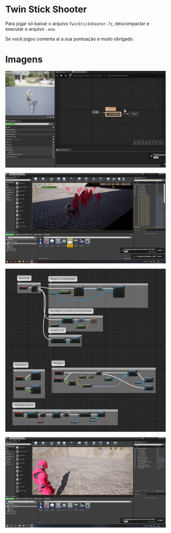 # Twin Stick Shooter

Para jogar só baixar o arquivo `TwinStickShooter.7z`, descompactar e executar o arquivo `.exe`.

Se você jogou comenta ai a sua pontuação e muito obrigado.

# Imagens

![Animation Blend](project_dev_images/animation_blend.png)

![Animation Blend](project_dev_images/red_horde.png)

![Animation Blend](project_dev_images/player_blueprint.png)

![Animation Blend](project_dev_images/project_finished_editor.png)